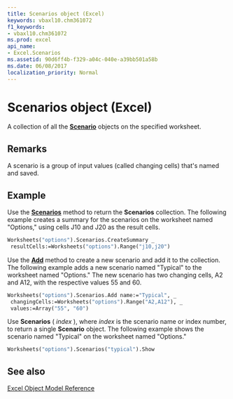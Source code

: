 ```yaml
---
title: Scenarios object (Excel)
keywords: vbaxl10.chm361072
f1_keywords:
- vbaxl10.chm361072
ms.prod: excel
api_name:
- Excel.Scenarios
ms.assetid: 90d6ff4b-f329-a04c-040e-a39bb501a58b
ms.date: 06/08/2017
localization_priority: Normal
---
```



# Scenarios object (Excel)

A collection of all the  **[Scenario](Excel.Scenario.md)** objects on the specified worksheet.


## Remarks

 A scenario is a group of input values (called changing cells) that's named and saved.


## Example

Use the  **[Scenarios](Excel.Worksheet.Scenarios.md)** method to return the **Scenarios** collection. The following example creates a summary for the scenarios on the worksheet named "Options," using cells J10 and J20 as the result cells.


```vb
Worksheets("options").Scenarios.CreateSummary _ 
 resultCells:=Worksheets("options").Range("j10,j20")
```

Use the  **[Add](Excel.Scenarios.Add.md)** method to create a new scenario and add it to the collection. The following example adds a new scenario named "Typical" to the worksheet named "Options." The new scenario has two changing cells, A2 and A12, with the respective values 55 and 60.




```vb
Worksheets("options").Scenarios.Add name:="Typical", _ 
 changingCells:=Worksheets("options").Range("A2,A12"), _ 
 values:=Array("55", "60")
```

Use  **Scenarios** ( _index_ ), where _index_ is the scenario name or index number, to return a single **Scenario** object. The following example shows the scenario named "Typical" on the worksheet named "Options."




```vb
Worksheets("options").Scenarios("typical").Show
```


## See also



[Excel Object Model Reference](overview/Excel/object-model.md)

